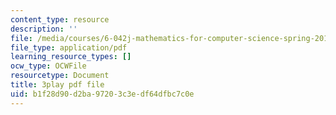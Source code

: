 ```yaml
---
content_type: resource
description: ''
file: /media/courses/6-042j-mathematics-for-computer-science-spring-2015/b1f28d90d2ba97203c3edf64dfbc7c0e_VJzv6WJTtNc.pdf
file_type: application/pdf
learning_resource_types: []
ocw_type: OCWFile
resourcetype: Document
title: 3play pdf file
uid: b1f28d90-d2ba-9720-3c3e-df64dfbc7c0e
---
```

